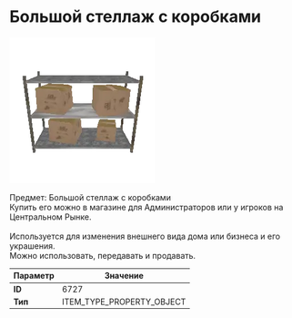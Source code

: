 # Большой стеллаж с коробками

![Item Image](../img/6727.webp?raw=true)

Предмет: Большой стеллаж с коробками<br>Купить его можно в магазине для Администраторов или у игроков на Центральном Рынке.<br><br>Используется для изменения внешнего вида дома или бизнеса и его украшения.<br>Можно использовать, передавать и продавать.


| Параметр | Значение |
|----------|----------|
| **ID** | 6727 |
| **Тип** | ITEM_TYPE_PROPERTY_OBJECT |

